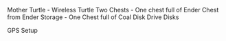 Mother Turtle - Wireless Turtle
Two Chests - One chest full of Ender Chest from Ender Storage - One Chest full of Coal
Disk Drive
Disks

GPS Setup